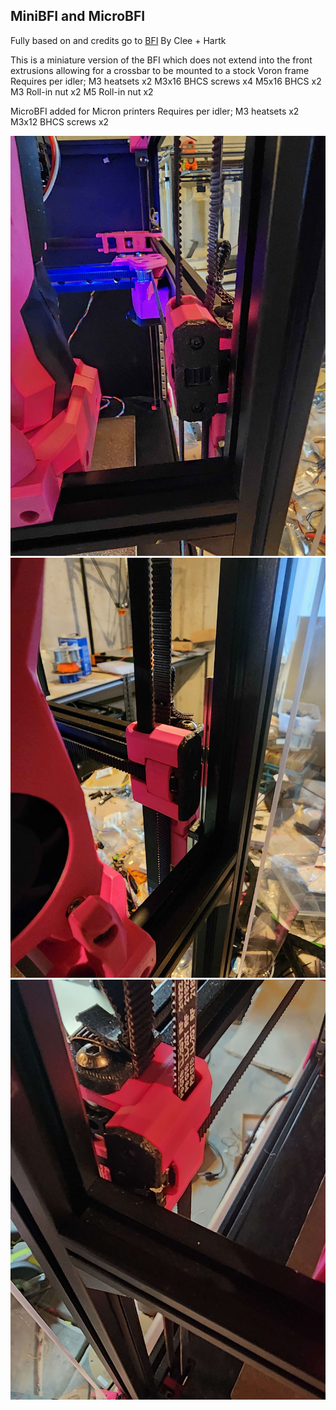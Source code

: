 ## MiniBFI and MicroBFI

Fully based on and credits go to [BFI](https://github.com/clee/VoronBFI) By Clee + Hartk

This is a miniature version of the BFI which does not extend into the front extrusions allowing for a crossbar to be mounted to a stock Voron frame
Requires per idler;
M3 heatsets x2
M3x16 BHCS screws x4
M5x16 BHCS x2
M3 Roll-in nut x2
M5 Roll-in nut x2

MicroBFI added for Micron printers
Requires per idler;
M3 heatsets x2
M3x12 BHCS screws x2

![](Images/Front.jpg?raw=true)
![](Images/Side.jpg?raw=true)
![](Images/Bar.jpg?raw=true)